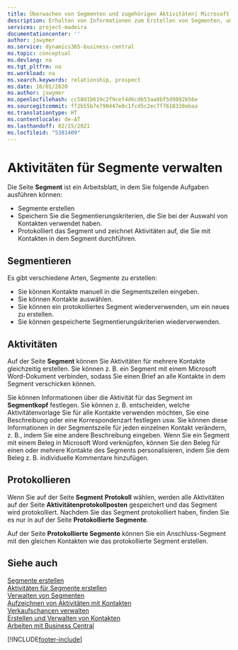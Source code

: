 ```yaml
---
title: Überwachen von Segmenten und zugehörigen Aktivitäten| Microsoft Docs
description: Erhalten von Informationen zum Erstellen von Segmenten, um Kontaktgruppen zu definieren und Festlegen von Aktivitäten für Segmente.
services: project-madeira
documentationcenter: ''
author: jswymer
ms.service: dynamics365-business-central
ms.topic: conceptual
ms.devlang: na
ms.tgt_pltfrm: na
ms.workload: na
ms.search.keywords: relationship, prospect
ms.date: 10/01/2020
ms.author: jswymer
ms.openlocfilehash: cc50d1b619c2f9cef4d6cdb53aa8bf5d9892b56e
ms.sourcegitcommit: ff2b55b7e790447e0c1fcd5c2ec7f7610338ebaa
ms.translationtype: HT
ms.contentlocale: de-AT
ms.lasthandoff: 02/15/2021
ms.locfileid: "5381409"
---
```

# <a name="manage-interactions-for-segments"></a>Aktivitäten für Segmente verwalten
Die Seite **Segment** ist ein Arbeitsblatt, in dem Sie folgende Aufgaben ausführen können:

* Segmente erstellen
* Speichern Sie die Segmentierungskriterien, die Sie bei der Auswahl von Kontakten verwendet haben.
* Protokolliert das Segment und zeichnet Aktivitäten auf, die Sie mit Kontakten in dem Segment durchführen.

## <a name="segmenting"></a>Segmentieren
Es gibt verschiedene Arten, Segmente zu erstellen:

* Sie können Kontakte manuell in die Segmentszeilen eingeben.
* Sie können Kontakte auswählen.
* Sie können ein protokolliertes Segment wiederverwenden, um ein neues zu erstellen.
* Sie können gespeicherte Segmentierungskriterien wiederverwenden.

## <a name="interactions"></a>Aktivitäten
Auf der Seite **Segment** können Sie Aktivitäten für mehrere Kontakte gleichzeitig erstellen. Sie können z. B. ein Segment mit einem Microsoft Word-Dokument verbinden, sodass Sie einen Brief an alle Kontakte in dem Segment verschicken können.

Sie können Informationen über die Aktivität für das Segment im **Segmentkopf** festlegen. Sie können z. B. entscheiden, welche Aktivitätenvorlage Sie für alle Kontakte verwenden möchten, Sie eine Beschreibung oder eine Korrespondenzart festlegen usw. Sie können diese Informationen in der Segmentszeile für jeden einzelnen Kontakt verändern, z. B., indem Sie eine andere Beschreibung eingeben. Wenn Sie ein Segment mit einem Beleg in Microsoft Word verknüpfen, können Sie den Beleg für einen oder mehrere Kontakte des Segments personalisieren, indem Sie dem Beleg z. B. individuelle Kommentare hinzufügen.

## <a name="logging"></a>Protokollieren
Wenn Sie auf der Seite **Segment** **Protokoll** wählen, werden alle Aktivitäten auf der Seite **Aktivitätenprotokollposten** gespeichert und das Segment wird protokolliert. Nachdem Sie das Segment protokolliert haben, finden Sie es nur in auf der Seite **Protokollierte Segmente**.

Auf der Seite **Protokollierte Segmente** können Sie ein Anschluss-Segment mit den gleichen Kontakten wie das protokollierte Segment erstellen.

## <a name="see-also"></a>Siehe auch
[Segmente erstellen](marketing-how-create-segment.md)  
[Aktivitäten für Segmente erstellen](marketing-how-create-interactions.md)  
[Verwalten von Segmenten](marketing-segments.md)  
[Aufzeichnen von Aktivitäten mit Kontakten](marketing-interactions.md)  
[Verkaufschancen verwalten](marketing-manage-sales-opportunities.md)  
[Erstellen und Verwalten von Kontakten](marketing-contacts.md)  
[Arbeiten mit  Business Central](ui-work-product.md)


[!INCLUDE[footer-include](includes/footer-banner.md)]